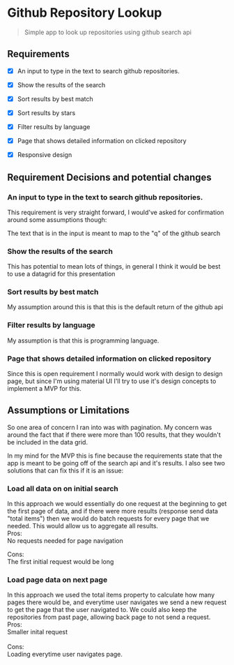 # Github Repository Lookup

> Simple app to look up repositories using github search api

## Requirements

- [X] An input to type in the text to search github repositories.
- [X] Show the results of the search
- [X] Sort results by best match
- [X] Sort results by stars
- [X] Filter results by language
- [X] Page that shows detailed information on clicked repository
- [X] Responsive design


## Requirement Decisions and potential changes

### An input to type in the text to search github repositories.

This requirement is very straight forward, I would've asked for confirmation around some assumptions though:<br>

The text that is in the input is meant to map to the "q" of the github search

### Show the results of the search

This has potential to mean lots of things, in general I think it would be best to use a datagrid for this presentation

### Sort results by best match

My assumption around this is that this is the default return of the github api

### Filter results by language

My assumption is that this is programming language.

### Page that shows detailed information on clicked repository

Since this is open requirement I normally would work with design to design page, but since I'm using material UI I'll try to use
it's design concepts to implement a MVP for this.

## Assumptions or Limitations

So one area of concern I ran into was with pagination. My concern was around the fact that if there were more than 100 results,
that they wouldn't be included in the data grid.<br>

In my mind for the MVP this is fine because the requirements state that the app is meant to be going off of the search api and it's results. I also see two solutions that can fix this if it is an issue:

### Load all data on on initial search

In this approach we would essentially do one request at the beginning to get the first page of data, and if there were more results (response send data "total items") then we would do batch requests for every page that we needed. This would allow us to aggregate all results.
<br>
Pros:<br>
No requests needed for page navigation

Cons:<br>
The first initial request would be long

### Load page data on next page

In this approach we used the total items property to calculate how many pages there would be, and everytime user navigates we send a new request to get the page that the user navigated to. We could also keep the repositories from past page, allowing back page to not send a request.
<br>
Pros:<br>
Smaller inital request<br>
<br>
Cons:<br>
Loading everytime user navigates page.